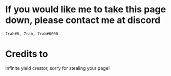 # If you would like me to take this page down, please contact me at discord
```7rab#0, 7rab, 7rab#0000```

# Credits to
Infinite yield creator, sorry for stealing your page!
